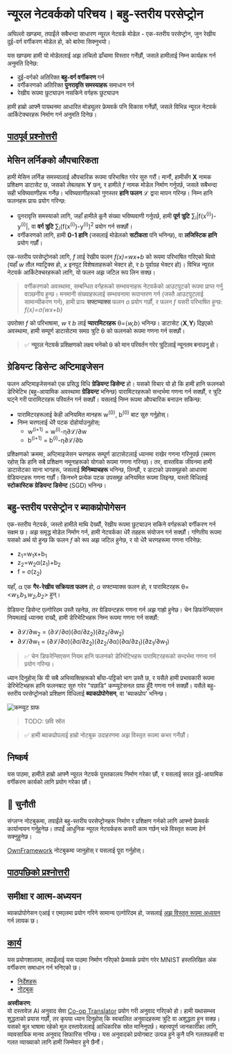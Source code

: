 <!--
CO_OP_TRANSLATOR_METADATA:
{
  "original_hash": "186bf7eeab776b36f557357ea56d4751",
  "translation_date": "2025-08-26T10:26:59+00:00",
  "source_file": "lessons/3-NeuralNetworks/04-OwnFramework/README.md",
  "language_code": "ne"
}
-->
# न्यूरल नेटवर्कको परिचय। बहु-स्तरीय परसेप्ट्रोन

अघिल्लो खण्डमा, तपाईंले सबैभन्दा साधारण न्यूरल नेटवर्क मोडेल - एक-स्तरीय परसेप्ट्रोन, जुन रेखीय दुई-वर्ग वर्गीकरण मोडेल हो, को बारेमा सिक्नुभयो।

यस खण्डमा हामी यो मोडेललाई अझ लचिलो ढाँचामा विस्तार गर्नेछौं, जसले हामीलाई निम्न कार्यहरू गर्न अनुमति दिनेछ:

* दुई-वर्गको अतिरिक्त **बहु-वर्ग वर्गीकरण** गर्न
* वर्गीकरणको अतिरिक्त **पुनरावृत्ति समस्याहरू** समाधान गर्न
* रेखीय रूपमा छुट्याउन नसकिने वर्गहरू छुट्याउन

हामी हाम्रो आफ्नै पायथनमा आधारित मोड्युलर फ्रेमवर्क पनि विकास गर्नेछौं, जसले विभिन्न न्यूरल नेटवर्क आर्किटेक्चरहरू निर्माण गर्न अनुमति दिनेछ।

## [पाठपूर्व प्रश्नोत्तरी](https://red-field-0a6ddfd03.1.azurestaticapps.net/quiz/104)

## मेसिन लर्निङको औपचारिकता

हामी मेसिन लर्निङ समस्यालाई औपचारिक रूपमा परिभाषित गरेर सुरु गरौं। मानौं, हामीसँग **X** नामक प्रशिक्षण डाटासेट छ, जसको लेबलहरू **Y** छन्, र हामीले *f* नामक मोडेल निर्माण गर्नुपर्छ, जसले सबैभन्दा सही भविष्यवाणीहरू गर्नेछ। भविष्यवाणीहरूको गुणस्तर **हानि फलन** ℒ द्वारा मापन गरिन्छ। निम्न हानि फलनहरू प्रायः प्रयोग गरिन्छ:

* पुनरावृत्ति समस्याको लागि, जहाँ हामीले कुनै संख्या भविष्यवाणी गर्नुपर्छ, हामी **पूर्ण त्रुटि** ∑<sub>i</sub>|f(x<sup>(i)</sup>)-y<sup>(i)</sup>|, वा **वर्ग त्रुटि** ∑<sub>i</sub>(f(x<sup>(i)</sup>)-y<sup>(i)</sup>)<sup>2</sup> प्रयोग गर्न सक्छौं।
* वर्गीकरणको लागि, हामी **0-1 हानि** (जसलाई मोडेलको **सटीकता** पनि भनिन्छ), वा **लजिस्टिक हानि** प्रयोग गर्छौं।

एक-स्तरीय परसेप्ट्रोनको लागि, *f* लाई रेखीय फलन *f(x)=wx+b* को रूपमा परिभाषित गरिएको थियो (यहाँ *w* तौल म्याट्रिक्स हो, *x* इनपुट विशेषताहरूको भेक्टर हो, र *b* पूर्वाग्रह भेक्टर हो)। विभिन्न न्यूरल नेटवर्क आर्किटेक्चरहरूको लागि, यो फलन अझ जटिल रूप लिन सक्छ।

> वर्गीकरणको अवस्थामा, सम्बन्धित वर्गहरूको सम्भावनाहरू नेटवर्कको आउटपुटको रूपमा प्राप्त गर्नु वाञ्छनीय हुन्छ। मनमानी संख्याहरूलाई सम्भावनामा रूपान्तरण गर्न (जस्तै आउटपुटलाई सामान्यीकरण गर्न), हामी प्रायः **सफ्टम्याक्स** फलन σ प्रयोग गर्छौं, र फलन *f* यसरी परिभाषित हुन्छ: *f(x)=σ(wx+b)*

उपरोक्त *f* को परिभाषामा, *w* र *b* लाई **प्यारामिटरहरू** θ=⟨*w,b*⟩ भनिन्छ। डाटासेट ⟨**X**,**Y**⟩ दिइएको अवस्थामा, हामी सम्पूर्ण डाटासेटमा समग्र त्रुटि θ को फलनको रूपमा गणना गर्न सक्छौं।

> ✅ **न्यूरल नेटवर्क प्रशिक्षणको लक्ष्य भनेको θ को मान परिवर्तन गरेर त्रुटिलाई न्यूनतम बनाउनु हो।**

## ग्रेडियन्ट डिसेन्ट अप्टिमाइजेसन

फलन अप्टिमाइजेसनको एक प्रसिद्ध विधि **ग्रेडियन्ट डिसेन्ट** हो। यसको विचार यो हो कि हामी हानि फलनको डेरिभेटिभ (बहु-आयामिक अवस्थामा **ग्रेडियन्ट** भनिन्छ) पारामिटरहरूको सन्दर्भमा गणना गर्न सक्छौं, र त्रुटि घट्ने गरी पारामिटरहरू परिवर्तन गर्न सक्छौं। यसलाई निम्न रूपमा औपचारिक बनाउन सकिन्छ:

* पारामिटरहरूलाई केही अनियमित मानहरू w<sup>(0)</sup>, b<sup>(0)</sup> बाट सुरु गर्नुहोस्।
* निम्न चरणलाई धेरै पटक दोहोर्याउनुहोस्:
    - w<sup>(i+1)</sup> = w<sup>(i)</sup>-η∂ℒ/∂w
    - b<sup>(i+1)</sup> = b<sup>(i)</sup>-η∂ℒ/∂b

प्रशिक्षणको क्रममा, अप्टिमाइजेसन चरणहरू सम्पूर्ण डाटासेटलाई ध्यानमा राखेर गणना गरिनुपर्छ (स्मरण रहोस् कि हानि सबै प्रशिक्षण नमूनाहरूको योगको रूपमा गणना गरिन्छ)। तर, वास्तविक जीवनमा हामी डाटासेटका साना भागहरू, जसलाई **मिनिब्याचहरू** भनिन्छ, लिन्छौं, र डाटाको उपसमूहको आधारमा ग्रेडियन्टहरू गणना गर्छौं। किनभने प्रत्येक पटक उपसमूह अनियमित रूपमा लिइन्छ, यस्तो विधिलाई **स्टोकास्टिक ग्रेडियन्ट डिसेन्ट** (SGD) भनिन्छ।

## बहु-स्तरीय परसेप्ट्रोन र ब्याकप्रोपोगेसन

एक-स्तरीय नेटवर्क, जस्तो हामीले माथि देख्यौं, रेखीय रूपमा छुट्याउन सकिने वर्गहरूको वर्गीकरण गर्न सक्षम छ। अझ समृद्ध मोडेल निर्माण गर्न, हामी नेटवर्कका धेरै तहहरू संयोजन गर्न सक्छौं। गणितीय रूपमा यसको अर्थ यो हुन्छ कि फलन *f* को रूप अझ जटिल हुनेछ, र यो धेरै चरणहरूमा गणना गरिनेछ:
* z<sub>1</sub>=w<sub>1</sub>x+b<sub>1</sub>
* z<sub>2</sub>=w<sub>2</sub>α(z<sub>1</sub>)+b<sub>2</sub>
* f = σ(z<sub>2</sub>)

यहाँ, α एक **गैर-रेखीय सक्रियता फलन** हो, σ सफ्टम्याक्स फलन हो, र पारामिटरहरू θ=<*w<sub>1</sub>,b<sub>1</sub>,w<sub>2</sub>,b<sub>2</sub>*> हुन्।

ग्रेडियन्ट डिसेन्ट एल्गोरिदम उस्तै रहनेछ, तर ग्रेडियन्टहरू गणना गर्न अझ गाह्रो हुनेछ। चेन डिफरेन्सिएसन नियमलाई ध्यानमा राख्दै, हामी डेरिभेटिभहरू निम्न रूपमा गणना गर्न सक्छौं:

* ∂ℒ/∂w<sub>2</sub> = (∂ℒ/∂σ)(∂σ/∂z<sub>2</sub>)(∂z<sub>2</sub>/∂w<sub>2</sub>)
* ∂ℒ/∂w<sub>1</sub> = (∂ℒ/∂σ)(∂σ/∂z<sub>2</sub>)(∂z<sub>2</sub>/∂α)(∂α/∂z<sub>1</sub>)(∂z<sub>1</sub>/∂w<sub>1</sub>)

> ✅ चेन डिफरेन्सिएसन नियम हानि फलनको डेरिभेटिभहरू पारामिटरहरूको सन्दर्भमा गणना गर्न प्रयोग गरिन्छ।

ध्यान दिनुहोस् कि यी सबै अभिव्यक्तिहरूको बाँया-पट्टिको भाग उस्तै छ, र यसैले हामी प्रभावकारी रूपमा डेरिभेटिभहरू हानि फलनबाट सुरु गरेर "पछाडि" कम्प्युटेसनल ग्राफ हुँदै गणना गर्न सक्छौं। यसैले बहु-स्तरीय परसेप्ट्रोनको प्रशिक्षण विधिलाई **ब्याकप्रोपोगेसन**, वा 'ब्याकप्रोप' भनिन्छ।

<img alt="कम्प्युट ग्राफ" src="images/ComputeGraphGrad.png"/>

> TODO: छवि स्रोत

> ✅ हामी ब्याकप्रोपलाई हाम्रो नोटबुक उदाहरणमा अझ विस्तृत रूपमा कभर गर्नेछौं।  

## निष्कर्ष

यस पाठमा, हामीले हाम्रो आफ्नै न्यूरल नेटवर्क पुस्तकालय निर्माण गरेका छौं, र यसलाई सरल दुई-आयामिक वर्गीकरण कार्यको लागि प्रयोग गरेका छौं।

## 🚀 चुनौती

संग्लग्न नोटबुकमा, तपाईंले बहु-स्तरीय परसेप्ट्रोनहरू निर्माण र प्रशिक्षण गर्नको लागि आफ्नो फ्रेमवर्क कार्यान्वयन गर्नुहुनेछ। तपाईं आधुनिक न्यूरल नेटवर्कहरू कसरी काम गर्छन् भन्ने विस्तृत रूपमा हेर्न सक्नुहुनेछ।

[OwnFramework](../../../../../lessons/3-NeuralNetworks/04-OwnFramework/OwnFramework.ipynb) नोटबुकमा जानुहोस् र यसलाई पूरा गर्नुहोस्।

## [पाठपछिको प्रश्नोत्तरी](https://red-field-0a6ddfd03.1.azurestaticapps.net/quiz/204)

## समीक्षा र आत्म-अध्ययन

ब्याकप्रोपोगेसन एआई र एमएलमा प्रयोग गरिने सामान्य एल्गोरिदम हो, जसलाई [अझ विस्तृत रूपमा अध्ययन](https://wikipedia.org/wiki/Backpropagation) गर्न लायक छ।

## [कार्य](lab/README.md)

यस प्रयोगशालामा, तपाईंलाई यस पाठमा निर्माण गरिएको फ्रेमवर्क प्रयोग गरेर MNIST हस्तलिखित अंक वर्गीकरण समाधान गर्न भनिएको छ।

* [निर्देशहरू](lab/README.md)
* [नोटबुक](../../../../../lessons/3-NeuralNetworks/04-OwnFramework/lab/MyFW_MNIST.ipynb)

**अस्वीकरण**:  
यो दस्तावेज़ AI अनुवाद सेवा [Co-op Translator](https://github.com/Azure/co-op-translator) प्रयोग गरी अनुवाद गरिएको हो। हामी यथासम्भव शुद्धताको प्रयास गर्छौं, तर कृपया ध्यान दिनुहोस् कि स्वचालित अनुवादहरूमा त्रुटि वा अशुद्धता हुन सक्छ। यसको मूल भाषामा रहेको मूल दस्तावेज़लाई आधिकारिक स्रोत मानिनुपर्छ। महत्त्वपूर्ण जानकारीका लागि, व्यावसायिक मानव अनुवाद सिफारिस गरिन्छ। यस अनुवादको प्रयोगबाट उत्पन्न हुने कुनै पनि गलतफहमी वा गलत व्याख्याको लागि हामी जिम्मेवार हुने छैनौं।